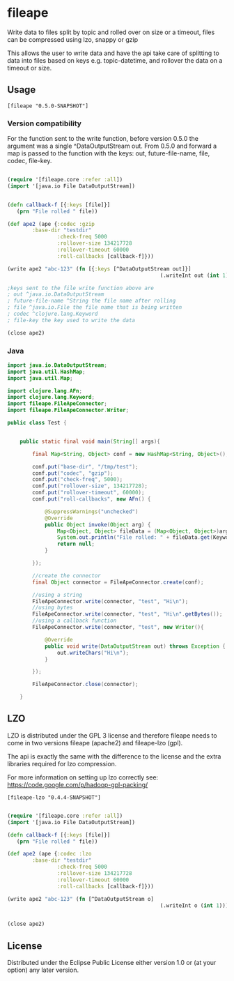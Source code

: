 # fileape

Write data to files split by topic and rolled over on size or a timeout, files can be compressed using lzo, snappy or gzip

This allows the user to write data and have the api take care of splitting to data into files based on keys e.g. topic-datetime, and rollover the data
on a timeout or size.

## Usage

```[fileape "0.5.0-SNAPSHOT"]```

### Version compatibility

For the function sent to the write function, before version 0.5.0 the argument was a single ^DataOutputStream out. From 0.5.0 and forward a map is passed to the function with the keys: out, future-file-name, file, codec, file-key.


```clojure

(require '[fileape.core :refer :all])
(import '[java.io File DataOutputStream])


(defn callback-f [{:keys [file]}]
   (prn "File rolled " file))

(def ape2 (ape {:codec :gzip
		:base-dir "testdir"
                :check-freq 5000
                :rollover-size 134217728
                :rollover-timeout 60000
                :roll-callbacks [callback-f]}))

(write ape2 "abc-123" (fn [{:keys [^DataOutputStream out]}]
                                                 (.writeInt out (int 1))))

;keys sent to the file write function above are
; out ^java.io.DataOutputStream
; future-file-name ^String the file name after rolling
; file ^java.io.File the file name that is being written
; codec ^clojure.lang.Keyword
; file-key the key used to write the data

(close ape2)

```


### Java

```java
import java.io.DataOutputStream;
import java.util.HashMap;
import java.util.Map;

import clojure.lang.AFn;
import clojure.lang.Keyword;
import fileape.FileApeConnector;
import fileape.FileApeConnector.Writer;

public class Test {


	public static final void main(String[] args){

		final Map<String, Object> conf = new HashMap<String, Object>();

		conf.put("base-dir", "/tmp/test");
		conf.put("codec", "gzip");
		conf.put("check-freq", 5000);
		conf.put("rollover-size", 134217728);
		conf.put("rollover-timeout", 60000);
		conf.put("roll-callbacks", new AFn() {

			@SuppressWarnings("unchecked")
			@Override
			public Object invoke(Object arg) {
				Map<Object, Object> fileData = (Map<Object, Object>)arg;
				System.out.println("File rolled: " + fileData.get(Keyword.find("file")));
				return null;
			}

		});

		//create the connector
		final Object connector = FileApeConnector.create(conf);

		//using a string
		FileApeConnector.write(connector, "test", "Hi\n");
		//using bytes
		FileApeConnector.write(connector, "test", "Hi\n".getBytes());
		//using a callback function
		FileApeConnector.write(connector, "test", new Writer(){

			@Override
			public void write(DataOutputStream out) throws Exception {
				out.writeChars("Hi\n");
			}

		});

		FileApeConnector.close(connector);

	}


```

## LZO

LZO is distributed under the GPL 3 license and therefore fileape needs to come in two versions fileape (apache2) and fileape-lzo (gpl).

The api is exactly the same with the difference to the license and the extra libraries required for lzo compression.

For more information on setting up lzo correctly see: https://code.google.com/p/hadoop-gpl-packing/

```[fileape-lzo "0.4.4-SNAPSHOT"]```

```clojure

(require '[fileape.core :refer :all])
(import '[java.io File DataOutputStream])

(defn callback-f [{:keys [file]}]
   (prn "File rolled " file))

(def ape2 (ape {:codec :lzo
		:base-dir "testdir"
                :check-freq 5000
                :rollover-size 134217728
                :rollover-timeout 60000
                :roll-callbacks [callback-f]}))

(write ape2 "abc-123" (fn [^DataOutputStream o]
                                                 (.writeInt o (int 1))))


(close ape2)

```

## License


Distributed under the Eclipse Public License either version 1.0 or (at
your option) any later version.
